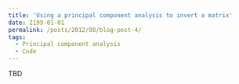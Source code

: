 ```yaml
---
title: 'Using a principal component analysis to invert a matrix'
date: 2199-01-01
permalink: /posts/2012/08/blog-post-4/
tags:
  - Principal component analysis
  - Code
---
```


TBD
